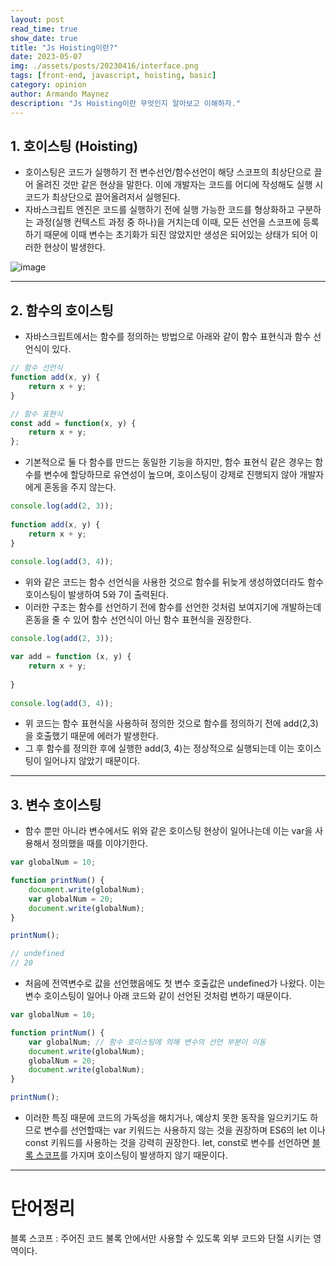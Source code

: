 ```yaml
---
layout: post
read_time: true
show_date: true
title: "Js Hoisting이란?"
date: 2023-05-07
img: ./assets/posts/20230416/interface.png
tags: [front-end, javascript, hoisting, basic]
category: opinion
author: Armando Maynez
description: "Js Hoisting이란 무엇인지 알아보고 이해하자."
---
```


## 1. 호이스팅 (Hoisting)
- 호이스팅은 코드가 실행하기 전 변수선언/함수선언이 해당 스코프의 최상단으로 끌어 올려진 것만 같은 현상을 말한다. 이에 개발자는 코드를 어디에 작성해도 실행 시 코드가 최상단으로 끌어올려저서 실행된다.
- 자바스크립트 엔진은 코드를 실행하기 전에 실행 가능한 코드를 형상화하고 구분하는 과정(실행 컨텍스트 과정 중 하나)을 거치는데 이때, 모든 선언을 스코프에 등록하기 때문에 이때 변수는 초기화가 되진 않았지만 생성은 되어있는 상태가 되어 이러한 현상이 발생한다.

![image](https://images.velog.io/post-images/surim014/b75bd470-2d25-11ea-8ac1-434d92578245/JavaScript-Hoisting.png)

---

## 2. 함수의 호이스팅
- 자바스크립트에서는 함수를 정의하는 방법으로 아래와 같이 함수 표현식과 함수 선언식이 있다.

~~~js
// 함수 선언식
function add(x, y) {
    return x + y;
}

// 함수 표현식
const add = function(x, y) {
    return x + y;
};
~~~

- 기본적으로 둘 다 함수를 만드는 동일한 기능을 하지만, 함수 표현식 같은 경우는 함수를 변수에 할당하므로 유연성이 높으며, 호이스팅이 강제로 진행되지 않아 개발자에게 혼동을 주지 않는다.

~~~js
console.log(add(2, 3));
 
function add(x, y) {
    return x + y; 
}
 
console.log(add(3, 4));
~~~

- 위와 같은 코드는 함수 선언식을 사용한 것으로 함수를 뒤늦게 생성하였더라도 함수 호이스팅이 발생하여 5와 7이 출력된다.
- 이러한 구조는 함수를 선언하기 전에 함수를 선언한 것처럼 보여지기에 개발하는데 혼동을 줄 수 있어 함수 선언식이 아닌 함수 표현식을 권장한다.

~~~js
console.log(add(2, 3));

var add = function (x, y) {
    return x + y;
 
}
 
console.log(add(3, 4));
~~~

- 위 코드는 함수 표현식을 사용하혀 정의한 것으로 함수를 정의하기 전에 add(2,3)을 호출했기 때문에 에러가 발생한다.
- 그 후 함수를 정의한 후에 실행한 add(3, 4)는 정상적으로 실행되는데 이는 호이스팅이 일어나지 않았기 때문이다.

---

## 3. 변수 호이스팅
- 함수 뿐만 아니라 변수에서도 위와 같은 호이스팅 현상이 일어나는데 이는 var을 사용해서 정의했을 때를 이야기한다.

~~~js
var globalNum = 10;

function printNum() {
    document.write(globalNum);
    var globalNum = 20;
    document.write(globalNum);
}

printNum();

// undefined
// 20
~~~

- 처음에 전역변수로 값을 선언했음에도 첫 변수 호출값은 undefined가 나왔다. 이는 변수 호이스팅이 일어나 아래 코드와 같이 선언된 것처럼 변하기 때문이다.

~~~js
var globalNum = 10;

function printNum() {
    var globalNum; // 함수 호이스팅에 의해 변수의 선언 부분이 이동
    document.write(globalNum);
    globalNum = 20;
    document.write(globalNum);
}

printNum();
~~~

- 이러한 특징 때문에 코드의 가독성을 해치거나, 예상치 못한 동작을 일으키기도 하므로 변수를 선언할때는 var 키워드는 사용하지 않는 것을 권장하며 ES6의 let 이나 const 키워드를 사용하는 것을 강력히 권장한다. let, const로 변수를 선언하면 [블록 스코프](#단어정리)를 가지며 호이스팅이 발생하지 않기 때문이다.

---

# 단어정리
블록 스코프 : 주어진 코드 불록 안에서만 사용할 수 있도록 외부 코드와 단절 시키는 영역이다. 